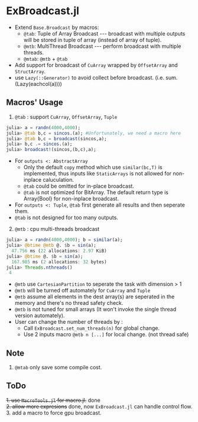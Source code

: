 # ExBroadcast.jl
* Extend `Base.Broadcast` by macros:
  *  `@tab`: Tuple of Array Broadcast --- broadcast with multiple outputs will be stored in tuple of array (instead of array of tuple). 
  *  `@mtb`: MultiThread Broadcast --- perform broadcast with multiple threads. 
  *  `@mtab`: `@mtb` + `@tab`
* Add support for broadcast of `CuArray` wrapped by `OffsetArray` and `StructArray`.
* use `Lazy(::Generator)` to avoid collect before broadcast. (i.e. sum.(Lazy(eachcol(a))))
## Macros' Usage
1. `@tab` : support `CuArray`, `OffsetArray`, `Tuple`    
```julia
julia> a = randn(4000,4000);
julia> @tab b,c = sincos.(a); #Unfortunately, we need a macro here
julia> @tab b,c = broadcast(sincos,a);
julia> b,c .= sincos.(a);
julia> broadcast!(sincos,(b,c),a);
```
* For `outputs <: AbstractArray`
  * Only the default `copy` method which use `similar(bc,T)` is implemented, thus inputs like `StaticArrays` is not allowed for non-inplace caluculation.
  * `@tab` could be omitted for in-place broadcast.
  * `@tab` is not optimized for BitArray. The default return type is Array{Bool} for non-inplace broadcast.
* For `outputs <: Tuple`, `@tab` first generate all results and then seperate them. 
* `@tab` is not designed for too many outputs.

2. `@mtb` : cpu multi-threads broadcast
```julia
julia> a = randn(4000,4000); b = similar(a);
julia> @btime @mtb @. $b = sin(a);
  47.756 ms (22 allocations: 2.97 KiB)
julia> @btime @. $b = sin(a);
  167.985 ms (2 allocations: 32 bytes)
julia> Threads.nthreads()
 4
```
* `@mtb` use `CartesianPartition` to seperate the task with dimension > 1
* `@mtb` will be turned off automately for `CuArray` and `Tuple`
* `@mtb` assume all elements in the dest array(s) are seperated in the memory and there's no thread safety check.
* `@mtb` is not tuned for small arrays (It won't invoke the single thread version automately). 
* User can change the number of threads by :
   * Call `ExBroadcast.set_num_threads(n)` for global change.
   * Use 2 inputs macro `@mtb n [...]` for local change. (not thread safe)

## Note
1. `@mtab` only save some compile cost.

## ToDo
~~1. use `MacroTools.jl` for macro.jl.~~ done  
~~2. allow more expresions~~ done, now `ExBroadcast.jl` can handle control flow.  
  3. add a macro to force gpu broadcast.

